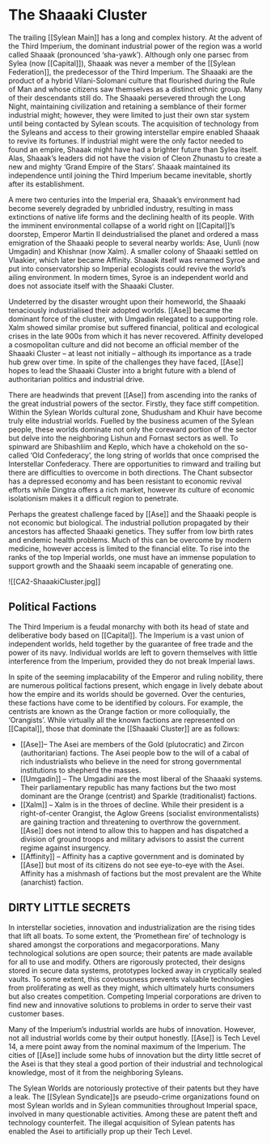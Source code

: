 # The Shaaaki Cluster

The trailing [[Sylean Main]] has a long and complex history. At the advent of the Third Imperium, the dominant industrial power of the region was a world called Shaaak (pronounced ‘sha-yawk’). Although only one parsec from Sylea (now [[Capital]]), Shaaak was never a member of the [[Sylean Federation]], the predecessor of the Third Imperium. The Shaaaki are the product of a hybrid Vilani-Solomani culture that flourished during the Rule of Man and whose citizens saw themselves as a distinct ethnic group. Many of their descendants still do. The Shaaaki persevered through the Long Night, maintaining civilization and retaining a semblance of their former industrial might; however, they were limited to just their own star system until being contacted by Sylean scouts. The acquisition of technology from the Syleans and access to their growing interstellar empire enabled Shaaak to revive its fortunes. If industrial might were the only factor needed to found an empire, Shaaak might have had a brighter future than Sylea itself. Alas, Shaaak’s leaders did not have the vision of Cleon Zhunastu to create a new and mighty ‘Grand Empire of the Stars’. Shaaak maintained its independence until joining the Third Imperium became inevitable, shortly after its establishment.

A mere two centuries into the Imperial era, Shaaak’s environment had become severely degraded by unbridled industry, resulting in mass extinctions of native life forms and the declining health of its people. With the imminent environmental collapse of a world right on  [[Capital]]’s doorstep, Emperor Martin II deindustrialised the planet and ordered a mass emigration of the Shaaaki people to several nearby worlds: Ase, Uunli (now Umgadin) and Khishnar (now Xalm). A smaller colony of Shaaaki settled on Vlaakier, which later became Affinity. Shaaak itself was renamed Syroe and put into conservatorship so Imperial ecologists could revive the world’s ailing environment. In modern times, Syroe is an independent world and does not associate itself with the Shaaaki Cluster.

Undeterred by the disaster wrought upon their homeworld, the Shaaaki tenaciously industrialised their adopted worlds. [[Ase]] became the dominant force of the cluster, with Umgadin relegated to a supporting role. Xalm showed similar promise but suffered financial, political and ecological crises in the late 900s from which it has never recovered. Affinity developed a cosmopolitan culture and did not become an official member of the Shaaaki Cluster – at least not initially – although its importance as a trade hub grew over time. In spite of the challenges they have faced, [[Ase]] hopes to lead the Shaaaki Cluster into a bright future with a blend of authoritarian politics and industrial drive.

There are headwinds that prevent [[Ase]] from ascending into the ranks of the great industrial powers of the sector. Firstly, they face stiff competition. Within the Sylean Worlds cultural zone, Shudusham and Khuir have become truly elite industrial worlds. Fuelled by the business acumen of the Sylean people, these worlds dominate not only the coreward portion of the sector but delve into the neighboring Lishun and Fornast sectors as well. To spinward are Shibashliim and Keplo, which have a chokehold on the so-called ‘Old Confederacy’, the long string of worlds that once comprised the Interstellar Confederacy. There are opportunities to rimward and trailing but there are difficulties to overcome in both directions. The Chant subsector has a depressed economy and has been resistant to economic revival efforts while Dingtra offers a rich market, however its culture of economic isolationism makes it a difficult region to penetrate.

Perhaps the greatest challenge faced by [[Ase]] and the Shaaaki people is not economic but biological. The industrial pollution propagated by their ancestors has affected Shaaaki genetics. They suffer from low birth rates and endemic health problems. Much of this can be overcome by modern medicine, however access is limited to the financial elite. To rise into the ranks of the top Imperial worlds, one must have an immense population to support growth and the Shaaaki seem incapable of generating one.

![[CA2-ShaaakiCluster.jpg]]

## Political Factions

The Third Imperium is a feudal monarchy with both its head of state and deliberative body based on  [[Capital]]. The Imperium is a vast union of independent worlds, held together by the guarantee of free trade and the power of its navy. Individual worlds are left to govern themselves with little interference from the Imperium, provided they do not break Imperial laws.

In spite of the seeming implacability of the Emperor and ruling nobility, there are numerous political factions present, which engage in lively debate about how the empire and its worlds should be governed. Over the centuries, these factions have come to be identified by colours. For example, the centrists are known as the Orange faction or more colloquially, the ‘Orangists’. While virtually all the known factions are represented on [[Capital]], those that dominate the [[Shaaaki Cluster]] are as follows:

- [[Ase]]– The Asei are members of the Gold (plutocratic) and Zircon (authoritarian) factions. The Asei people bow to the will of a cabal of rich industrialists who believe in the need for strong governmental institutions to shepherd the masses.
- [[Umgadin]] – The Umgadini are the most liberal of the Shaaaki systems. Their parliamentary republic has many factions but the two most dominant are the Orange (centrist) and Sparkle (traditionalist) factions.
- [[Xalm]] – Xalm is in the throes of decline. While their president is a right-of-center Orangist, the Aglow Greens (socialist environmentalists) are gaining traction and threatening to overthrow the government. [[Ase]] does not intend to allow this to happen and has dispatched a division of ground troops and military advisors to assist the current regime against insurgency.
- [[Affinity]] – Affinity has a captive government and is dominated by [[Ase]] but most of its citizens do not see eye-to-eye with the Asei. Affinity has a mishmash of factions but the most prevalent are the White (anarchist) faction.

## DIRTY LITTLE SECRETS

In interstellar societies, innovation and industrialization are the rising tides that lift all boats. To some extent, the ‘Promethean fire’ of technology is shared amongst the corporations and megacorporations. Many technological solutions are open source; their patents are made available for all to use and modify. Others are rigorously protected, their designs stored in secure data systems, prototypes locked away in cryptically sealed vaults. To some extent, this covetousness prevents valuable technologies from proliferating as well as they might, which ultimately hurts consumers but also creates competition. Competing Imperial corporations are driven to find new and innovative solutions to problems in order to serve their vast customer bases.

Many of the Imperium’s industrial worlds are hubs of innovation. However, not all industrial worlds come by their output honestly. [[Ase]] is Tech Level 14, a mere point away from the nominal maximum of the Imperium. The cities of [[Ase]] include some hubs of innovation but the dirty little secret of the Asei is that they steal a good portion of their industrial and technological knowledge, most of it from the neighboring Syleans.

The Sylean Worlds are notoriously protective of their patents but they have a leak. The [[Sylean Syndicate]]s are pseudo-crime organizations found on most Sylean worlds and in Sylean communities throughout Imperial space, involved in many questionable activities. Among these are patent theft and technology counterfeit. The illegal acquisition of Sylean patents has enabled the Asei to artificially prop up their Tech Level.